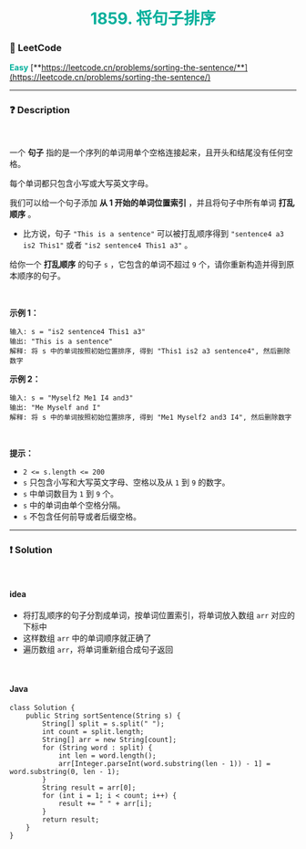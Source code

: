 <h1 style="text-align: center;"> <span style="color: #00AF9B;">1859. 将句子排序</span> </h1>

### 🚀 LeetCode

<base target="_blank">

<span style="color: #00AF9B;">**Easy**</span> [**https://leetcode.cn/problems/sorting-the-sentence/**](https://leetcode.cn/problems/sorting-the-sentence/)

---

### ❓ Description

<br/>

一个 **句子** 指的是一个序列的单词用单个空格连接起来，且开头和结尾没有任何空格。

每个单词都只包含小写或大写英文字母。

我们可以给一个句子添加 **从 1 开始的单词位置索引** ，并且将句子中所有单词 **打乱顺序** 。

* 比方说，句子 `"This is a sentence"` 可以被打乱顺序得到 `"sentence4 a3 is2 This1"` 或者 `"is2 sentence4 This1 a3"` 。

给你一个 **打乱顺序** 的句子 `s` ，它包含的单词不超过 `9` 个，请你重新构造并得到原本顺序的句子。

<br/>

**示例 1：**

```
输入: s = "is2 sentence4 This1 a3"
输出: "This is a sentence"
解释: 将 s 中的单词按照初始位置排序, 得到 "This1 is2 a3 sentence4", 然后删除数字
```

**示例 2：**

```
输入: s = "Myself2 Me1 I4 and3"
输出: "Me Myself and I"
解释: 将 s 中的单词按照初始位置排序, 得到 "Me1 Myself2 and3 I4", 然后删除数字
```

<br/>

**提示：**

* `2 <= s.length <= 200`
* `s` 只包含小写和大写英文字母、空格以及从 `1` 到 `9` 的数字。
* `s` 中单词数目为 `1` 到 `9` 个。
* `s` 中的单词由单个空格分隔。
* `s` 不包含任何前导或者后缀空格。

---

### ❗ Solution

<br/>

#### idea

* 将打乱顺序的句子分割成单词，按单词位置索引，将单词放入数组 `arr` 对应的下标中
* 这样数组 `arr` 中的单词顺序就正确了
* 遍历数组 `arr`，将单词重新组合成句子返回

<br/>

#### Java

```
class Solution {
    public String sortSentence(String s) {
        String[] split = s.split(" ");
        int count = split.length;
        String[] arr = new String[count];
        for (String word : split) {
            int len = word.length();
            arr[Integer.parseInt(word.substring(len - 1)) - 1] = word.substring(0, len - 1);
        }
        String result = arr[0];
        for (int i = 1; i < count; i++) {
            result += " " + arr[i];
        }
        return result;
    }
}
```
